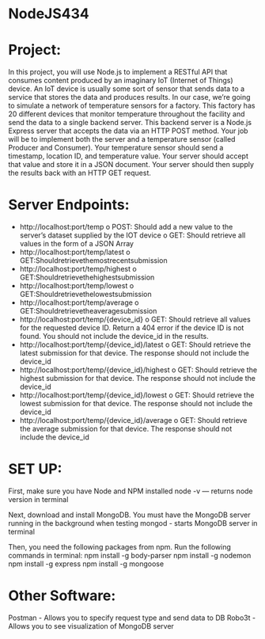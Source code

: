 # NodeJS434

# Project:
In this project, you will use Node.js to implement a RESTful API that consumes content produced by an imaginary IoT (Internet of Things) device. An IoT device is usually some sort of sensor that sends data to a service that stores the data and produces results. In our case, we’re going to simulate a network of temperature sensors for a factory. This factory has 20 different devices that monitor temperature throughout the facility and send the data to a single backend server. This backend server is a Node.js Express server that accepts the data via an HTTP POST method.
Your job will be to implement both the server and a temperature sensor (called Producer and Consumer). Your temperature sensor should send a timestamp, location ID, and temperature value. Your server should accept that value and store it in a JSON document. Your server should then supply the results back with an HTTP GET request.

# Server Endpoints: 
*  http://localhost:port/temp
     o POST: Should add a new value to the server’s dataset supplied by the IOT device 
     o GET: Should retrieve all values in the form of a JSON Array
*  http://localhost:port/temp/latest
     o GET:Shouldretrievethemostrecentsubmission
*  http://localhost:port/temp/highest
     o GET:Shouldretrievethehighestsubmission
*  http://localhost:port/temp/lowest
     o GET:Shouldretrievethelowestsubmission
*  http://localhost:port/temp/average
     o GET:Shouldretrievetheaveragesubmission
*  http://localhost:port/temp/{device_id}
     o GET: Should retrieve all values for the requested device ID. Return a 404 error if the
device ID is not found. You should not include the device_id in the results.
*  http://localhost:port/temp/{device_id}/latest
     o GET: Should retrieve the latest submission for that device. The response should not
include the device_id
*  http://localhost:port/temp/{device_id}/highest
     o GET: Should retrieve the highest submission for that device. The response should not
include the device_id
*  http://localhost:port/temp/{device_id}/lowest
     o GET: Should retrieve the lowest submission for that device. The response should not
include the device_id
*  http://localhost:port/temp/{device_id}/average
     o GET: Should retrieve the average submission for that device. The response should not
include the device_id

# SET UP:
First, make sure you have Node and NPM installed
node -v — returns node version in terminal

Next, download and install MongoDB. You must have the MongoDB server running in the background when testing 
mongod - starts MongoDB server in terminal

Then, you need the following packages from npm. Run the following commands in terminal:
npm install -g body-parser
npm install -g nodemon
npm install -g express
npm install -g mongoose


# Other Software:
Postman - Allows you to specify request type and send data to DB
Robo3t - Allows you to see visualization of MongoDB server
